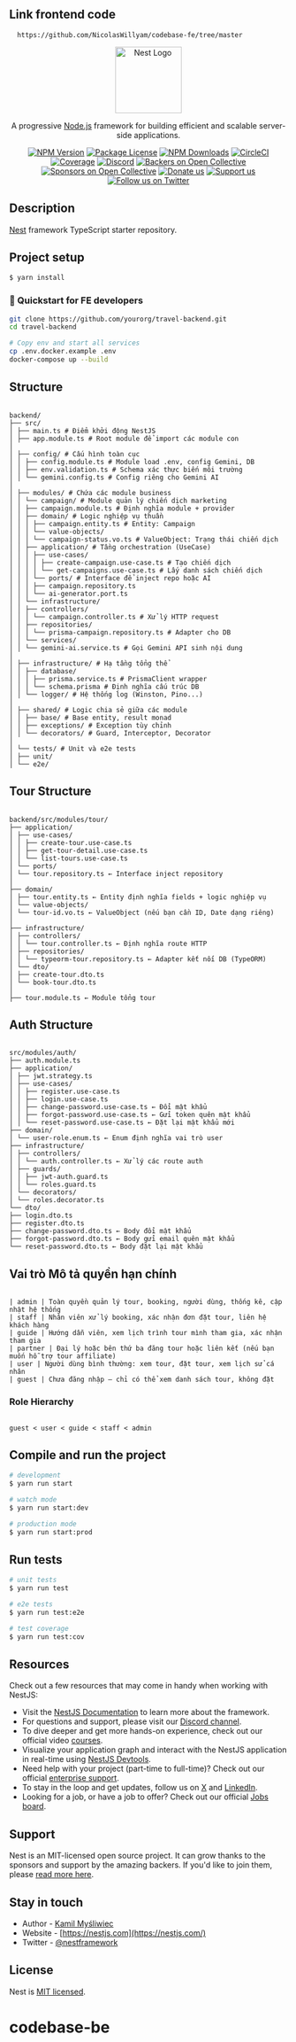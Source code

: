 ## Link frontend  code
      https://github.com/NicolasWillyam/codebase-fe/tree/master
<p align="center">
  <a href="http://nestjs.com/" target="blank"><img src="https://nestjs.com/img/logo-small.svg" width="120" alt="Nest Logo" /></a>
</p>

[circleci-image]: https://img.shields.io/circleci/build/github/nestjs/nest/master?token=abc123def456
[circleci-url]: https://circleci.com/gh/nestjs/nest

  <p align="center">A progressive <a href="http://nodejs.org" target="_blank">Node.js</a> framework for building efficient and scalable server-side applications.</p>
    <p align="center">
<a href="https://www.npmjs.com/~nestjscore" target="_blank"><img src="https://img.shields.io/npm/v/@nestjs/core.svg" alt="NPM Version" /></a>
<a href="https://www.npmjs.com/~nestjscore" target="_blank"><img src="https://img.shields.io/npm/l/@nestjs/core.svg" alt="Package License" /></a>
<a href="https://www.npmjs.com/~nestjscore" target="_blank"><img src="https://img.shields.io/npm/dm/@nestjs/common.svg" alt="NPM Downloads" /></a>
<a href="https://circleci.com/gh/nestjs/nest" target="_blank"><img src="https://img.shields.io/circleci/build/github/nestjs/nest/master" alt="CircleCI" /></a>
<a href="https://coveralls.io/github/nestjs/nest?branch=master" target="_blank"><img src="https://coveralls.io/repos/github/nestjs/nest/badge.svg?branch=master#9" alt="Coverage" /></a>
<a href="https://discord.gg/G7Qnnhy" target="_blank"><img src="https://img.shields.io/badge/discord-online-brightgreen.svg" alt="Discord"/></a>
<a href="https://opencollective.com/nest#backer" target="_blank"><img src="https://opencollective.com/nest/backers/badge.svg" alt="Backers on Open Collective" /></a>
<a href="https://opencollective.com/nest#sponsor" target="_blank"><img src="https://opencollective.com/nest/sponsors/badge.svg" alt="Sponsors on Open Collective" /></a>
  <a href="https://paypal.me/kamilmysliwiec" target="_blank"><img src="https://img.shields.io/badge/Donate-PayPal-ff3f59.svg" alt="Donate us"/></a>
    <a href="https://opencollective.com/nest#sponsor"  target="_blank"><img src="https://img.shields.io/badge/Support%20us-Open%20Collective-41B883.svg" alt="Support us"></a>
  <a href="https://twitter.com/nestframework" target="_blank"><img src="https://img.shields.io/twitter/follow/nestframework.svg?style=social&label=Follow" alt="Follow us on Twitter"></a>
</p>
  <!--[![Backers on Open Collective](https://opencollective.com/nest/backers/badge.svg)](https://opencollective.com/nest#backer)
  [![Sponsors on Open Collective](https://opencollective.com/nest/sponsors/badge.svg)](https://opencollective.com/nest#sponsor)-->

## Description

[Nest](https://github.com/nestjs/nest) framework TypeScript starter repository.

## Project setup

```bash
$ yarn install
```

### 🚀 Quickstart for FE developers

```bash
git clone https://github.com/yourorg/travel-backend.git
cd travel-backend

# Copy env and start all services
cp .env.docker.example .env
docker-compose up --build
```

## Structure

```

backend/
├── src/
│ ├── main.ts # Điểm khởi động NestJS
│ ├── app.module.ts # Root module để import các module con
│
│ ├── config/ # Cấu hình toàn cục
│ │ ├── config.module.ts # Module load .env, config Gemini, DB
│ │ ├── env.validation.ts # Schema xác thực biến môi trường
│ │ └── gemini.config.ts # Config riêng cho Gemini AI
│
│ ├── modules/ # Chứa các module business
│ │ └── campaign/ # Module quản lý chiến dịch marketing
│ │ ├── campaign.module.ts # Định nghĩa module + provider
│ │ ├── domain/ # Logic nghiệp vụ thuần
│ │ │ ├── campaign.entity.ts # Entity: Campaign
│ │ │ └── value-objects/
│ │ │ └── campaign-status.vo.ts # ValueObject: Trạng thái chiến dịch
│ │ ├── application/ # Tầng orchestration (UseCase)
│ │ │ ├── use-cases/
│ │ │ │ ├── create-campaign.use-case.ts # Tạo chiến dịch
│ │ │ │ └── get-campaigns.use-case.ts # Lấy danh sách chiến dịch
│ │ │ └── ports/ # Interface để inject repo hoặc AI
│ │ │ ├── campaign.repository.ts
│ │ │ └── ai-generator.port.ts
│ │ └── infrastructure/
│ │ ├── controllers/
│ │ │ └── campaign.controller.ts # Xử lý HTTP request
│ │ ├── repositories/
│ │ │ └── prisma-campaign.repository.ts # Adapter cho DB
│ │ └── services/
│ │ └── gemini-ai.service.ts # Gọi Gemini API sinh nội dung
│
│ ├── infrastructure/ # Hạ tầng tổng thể
│ │ ├── database/
│ │ │ ├── prisma.service.ts # PrismaClient wrapper
│ │ │ └── schema.prisma # Định nghĩa cấu trúc DB
│ │ └── logger/ # Hệ thống log (Winston, Pino...)
│
│ ├── shared/ # Logic chia sẻ giữa các module
│ │ ├── base/ # Base entity, result monad
│ │ ├── exceptions/ # Exception tùy chỉnh
│ │ └── decorators/ # Guard, Interceptor, Decorator
│
│ └── tests/ # Unit và e2e tests
│ ├── unit/
│ └── e2e/

```

## Tour Structure

```

backend/src/modules/tour/
├── application/
│ ├── use-cases/
│ │ ├── create-tour.use-case.ts
│ │ ├── get-tour-detail.use-case.ts
│ │ └── list-tours.use-case.ts
│ └── ports/
│ └── tour.repository.ts ← Interface inject repository
│
├── domain/
│ ├── tour.entity.ts ← Entity định nghĩa fields + logic nghiệp vụ
│ └── value-objects/
│ └── tour-id.vo.ts ← ValueObject (nếu bạn cần ID, Date dạng riêng)
│
├── infrastructure/
│ ├── controllers/
│ │ └── tour.controller.ts ← Định nghĩa route HTTP
│ ├── repositories/
│ │ └── typeorm-tour.repository.ts ← Adapter kết nối DB (TypeORM)
│ └── dto/
│ ├── create-tour.dto.ts
│ └── book-tour.dto.ts
│
├── tour.module.ts ← Module tổng tour

```

## Auth Structure

```

src/modules/auth/
├── auth.module.ts
├── application/
│ ├── jwt.strategy.ts
│ ├── use-cases/
│ │ ├── register.use-case.ts
│ │ ├── login.use-case.ts
│ │ ├── change-password.use-case.ts ← Đổi mật khẩu
│ │ ├── forgot-password.use-case.ts ← Gửi token quên mật khẩu
│ │ └── reset-password.use-case.ts ← Đặt lại mật khẩu mới
├── domain/
│ └── user-role.enum.ts ← Enum định nghĩa vai trò user
├── infrastructure/
│ ├── controllers/
│ │ └── auth.controller.ts ← Xử lý các route auth
│ ├── guards/
│ │ ├── jwt-auth.guard.ts
│ │ └── roles.guard.ts
│ └── decorators/
│ └── roles.decorator.ts
└── dto/
├── login.dto.ts
├── register.dto.ts
├── change-password.dto.ts ← Body đổi mật khẩu
├── forgot-password.dto.ts ← Body gửi email quên mật khẩu
└── reset-password.dto.ts ← Body đặt lại mật khẩu

```

## Vai trò Mô tả quyền hạn chính

```

| admin | Toàn quyền quản lý tour, booking, người dùng, thống kê, cập nhật hệ thống
| staff | Nhân viên xử lý booking, xác nhận đơn đặt tour, liên hệ khách hàng
| guide | Hướng dẫn viên, xem lịch trình tour mình tham gia, xác nhận tham gia
| partner | Đại lý hoặc bên thứ ba đăng tour hoặc liên kết (nếu bạn muốn hỗ trợ tour affiliate)
| user | Người dùng bình thường: xem tour, đặt tour, xem lịch sử cá nhân
| guest | Chưa đăng nhập – chỉ có thể xem danh sách tour, không đặt

```

### Role Hierarchy

```

guest < user < guide < staff < admin

```

## Compile and run the project

```bash
# development
$ yarn run start

# watch mode
$ yarn run start:dev

# production mode
$ yarn run start:prod
```

## Run tests

```bash
# unit tests
$ yarn run test

# e2e tests
$ yarn run test:e2e

# test coverage
$ yarn run test:cov
```

## Resources

Check out a few resources that may come in handy when working with NestJS:

- Visit the [NestJS Documentation](https://docs.nestjs.com) to learn more about the framework.
- For questions and support, please visit our [Discord channel](https://discord.gg/G7Qnnhy).
- To dive deeper and get more hands-on experience, check out our official video [courses](https://courses.nestjs.com/).
- Visualize your application graph and interact with the NestJS application in real-time using [NestJS Devtools](https://devtools.nestjs.com).
- Need help with your project (part-time to full-time)? Check out our official [enterprise support](https://enterprise.nestjs.com).
- To stay in the loop and get updates, follow us on [X](https://x.com/nestframework) and [LinkedIn](https://linkedin.com/company/nestjs).
- Looking for a job, or have a job to offer? Check out our official [Jobs board](https://jobs.nestjs.com).

## Support

Nest is an MIT-licensed open source project. It can grow thanks to the sponsors and support by the amazing backers. If you'd like to join them, please [read more here](https://docs.nestjs.com/support).

## Stay in touch

- Author - [Kamil Myśliwiec](https://twitter.com/kammysliwiec)
- Website - [https://nestjs.com](https://nestjs.com/)
- Twitter - [@nestframework](https://twitter.com/nestframework)

## License

Nest is [MIT licensed](https://github.com/nestjs/nest/blob/master/LICENSE).

# codebase-be

